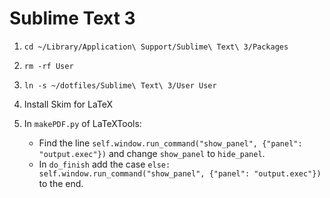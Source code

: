 Sublime Text 3
==============

1. ```cd ~/Library/Application\ Support/Sublime\ Text\ 3/Packages```

2. ```rm -rf User```

3. ```ln -s ~/dotfiles/Sublime\ Text\ 3/User User```

4. Install Skim for LaTeX

5. In ```makePDF.py``` of LaTeXTools:
    - Find the line ```self.window.run_command("show_panel", {"panel": "output.exec"})``` and change ```show_panel``` to ```hide_panel```.
    - In ```do_finish``` add the case ```else: self.window.run_command("show_panel", {"panel": "output.exec"})``` to the end.